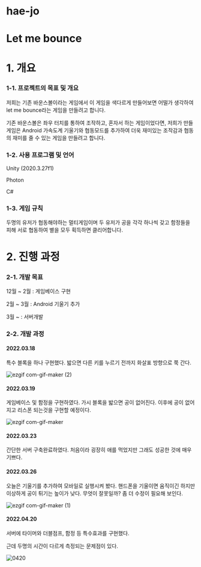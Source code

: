 # hae-jo
# Let me bounce

# 1. 개요

### 1-1. 프로젝트의 목표 및 개요
저희는 기존 바운스볼이라는 게임에서 이 게임을 색다르게 만들어보면 어떨가 생각하여 let me bounce라는 게임을 만들려고 합니다.

기존 바운스볼은 좌우 터치를 통하여 조작하고, 혼자서 하는 게임이었다면, 저희가 만들 게임은 Android 가속도계 기울기와 협동모드를 추가하여 
더욱 재미있는 조작감과 협동의 재미를 줄 수 있는 게임을 만들려고 합니다.

### 1-2. 사용 프로그램 및 언어
Unity (2020.3.27f1)

Photon

C#

### 1-3. 게임 규칙
두명의 유저가 협동해야하는 멀티게임이며 두 유저가 공을 각각 하나씩 갖고 함정들을 피해 서로 협동하여 별을 모두 획득하면 클리어합니다.

# 2. 진행 과정

### 2-1. 개발 목표
12월 ~ 2월 : 게임베이스 구현

2월 ~ 3월 : Android 기울기 추가

3월 ~ : 서버개발

### 2-2. 개발 과정

#### 2022.03.18
특수 블록을 하나 구현했다.
밟으면 다른 키를 누르기 전까지 화살표 방향으로 쭉 간다.


![ezgif com-gif-maker (2)](https://user-images.githubusercontent.com/92212636/160977451-81c74a8a-475b-4416-a2bd-58074c1530ac.gif)





#### 2022.03.19
게임베이스 및 함정을 구현하였다.
가시 블록을 밟으면 공이 없어진다.
이후에 공이 없어지고 리스폰 되는것을 구현할 예정이다.



![ezgif com-gif-maker](https://user-images.githubusercontent.com/92212636/160977466-d54176a4-6f1c-48a5-9685-80eba2145435.gif)





#### 2022.03.23
간단한 서버 구축완료하였다.
처음이라 굉장히 애를 먹었지만 그래도 성공한 것에 매우 기쁘다.

#### 2022.03.26
오늘은 기울기를 추가하여 모바일로 실행시켜 봤다.
핸드폰을 기울이면 움직이긴 하지만 이상하게 공이 튀기는 높이가 낮다.
무엇이 잘못일까? 좀 더 수정이 필요해 보인다.



![ezgif com-gif-maker (1)](https://user-images.githubusercontent.com/92212636/160977548-6d8e25e2-e921-46a6-921f-ad836cff06c8.gif)



#### 2022.04.20
서버에 타이머와 더블점프, 함정 등 특수효과를 구현했다. 

근데 두명의 시간이 다르게 측정되는 문제점이 있다.

![0420](https://user-images.githubusercontent.com/92212636/164236403-7168a622-53fe-4f5c-aaf3-fe499280eca4.gif)



